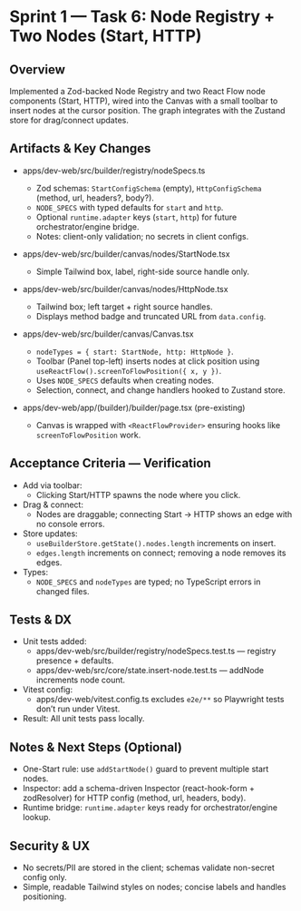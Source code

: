 # Sprint 1 — Task 6: Node Registry + Two Nodes (Start, HTTP)

## Overview

Implemented a Zod-backed Node Registry and two React Flow node components (Start, HTTP), wired into the Canvas with a small toolbar to insert nodes at the cursor position. The graph integrates with the Zustand store for drag/connect updates.

## Artifacts & Key Changes

- apps/dev-web/src/builder/registry/nodeSpecs.ts
  - Zod schemas: `StartConfigSchema` (empty), `HttpConfigSchema` (method, url, headers?, body?).
  - `NODE_SPECS` with typed defaults for `start` and `http`.
  - Optional `runtime.adapter` keys (`start`, `http`) for future orchestrator/engine bridge.
  - Notes: client-only validation; no secrets in client configs.

- apps/dev-web/src/builder/canvas/nodes/StartNode.tsx
  - Simple Tailwind box, label, right-side source handle only.

- apps/dev-web/src/builder/canvas/nodes/HttpNode.tsx
  - Tailwind box; left target + right source handles.
  - Displays method badge and truncated URL from `data.config`.

- apps/dev-web/src/builder/canvas/Canvas.tsx
  - `nodeTypes = { start: StartNode, http: HttpNode }`.
  - Toolbar (Panel top-left) inserts nodes at click position using `useReactFlow().screenToFlowPosition({ x, y })`.
  - Uses `NODE_SPECS` defaults when creating nodes.
  - Selection, connect, and change handlers hooked to Zustand store.

- apps/dev-web/app/(builder)/builder/page.tsx (pre-existing)
  - Canvas is wrapped with `<ReactFlowProvider>` ensuring hooks like `screenToFlowPosition` work.

## Acceptance Criteria — Verification

- Add via toolbar:
  - Clicking Start/HTTP spawns the node where you click.
- Drag & connect:
  - Nodes are draggable; connecting Start → HTTP shows an edge with no console errors.
- Store updates:
  - `useBuilderStore.getState().nodes.length` increments on insert.
  - `edges.length` increments on connect; removing a node removes its edges.
- Types:
  - `NODE_SPECS` and `nodeTypes` are typed; no TypeScript errors in changed files.

## Tests & DX

- Unit tests added:
  - apps/dev-web/src/builder/registry/nodeSpecs.test.ts — registry presence + defaults.
  - apps/dev-web/src/core/state.insert-node.test.ts — addNode increments node count.
- Vitest config:
  - apps/dev-web/vitest.config.ts excludes `e2e/**` so Playwright tests don’t run under Vitest.
- Result: All unit tests pass locally.

## Notes & Next Steps (Optional)

- One-Start rule: use `addStartNode()` guard to prevent multiple start nodes.
- Inspector: add a schema-driven Inspector (react-hook-form + zodResolver) for HTTP config (method, url, headers, body).
- Runtime bridge: `runtime.adapter` keys ready for orchestrator/engine lookup.

## Security & UX

- No secrets/PII are stored in the client; schemas validate non-secret config only.
- Simple, readable Tailwind styles on nodes; concise labels and handles positioning.

